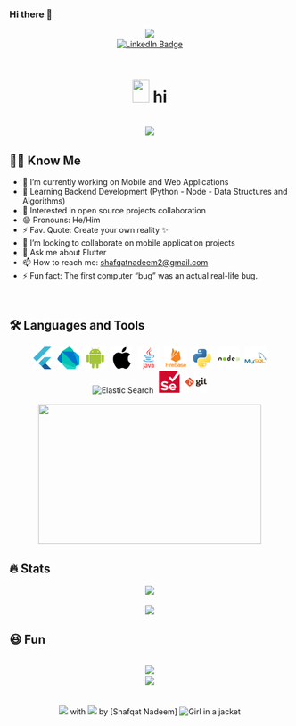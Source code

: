 ### Hi there 👋




<div id="header" align="center">
  
  <img src="https://media.giphy.com/media/lP8xu5t2DLGG045H8F/giphy.gif" width="100"/>
    <div id="badges">
      <a href="https://www.linkedin.com/in/mistershafqatnadeem">
        <img src="https://img.shields.io/badge/LinkedIn-blue?style=for-the-badge&logo=linkedin&logoColor=white" alt="LinkedIn Badge"/>
      </a>
     </div>
  <img src="https://komarev.com/ghpvc/?username=MrShafqatNadeem&style=for-the-badge&color=blue" alt=""/>
  <h1>
      <img src="https://media.giphy.com/media/hvRJCLFzcasrR4ia7z/giphy.gif" width="30px" height="40px"/> hi
  </h1>
  <br>
  <img src="[Typing SVG](https://readme-typing-svg.herokuapp.com?font=Fira+Code&pause=1000&color=F75E24&center=true&vCenter=true&multiline=true&width=450&height=70&lines=%F0%9F%99%8F+Greetings++I+am+Shafqat+Nadeem+Flutter+Engineer.+;Welcome+to+My+Profile)](https://git.io/typing-svg)" />

  <br>
</div>

<h2> 👨‍💻 Know Me </h2>

- 🔭 I’m currently working on Mobile and Web Applications
- 🌱 Learning Backend Development (Python - Node - Data Structures and Algorithms)
- 💬 Interested in open source projects collaboration
- 😄 Pronouns: He/Him
- ⚡ Fav. Quote: Create your own reality ✨
- 👯 I’m looking to collaborate on mobile application projects
- 💬 Ask me about Flutter
- 📫 How to reach me: shafqatnadeem2@gmail.com
- ⚡ Fun fact: The first computer “bug” was an actual real-life bug.

<br/>

<h2> 🛠️ Languages and Tools </h2>

<div align="center">
  
  <img src="https://github.com/devicons/devicon/blob/master/icons/flutter/flutter-original.svg" title="Flutter" alt="Flutter" width="40" height="40"/>&nbsp;
  <img src="https://github.com/devicons/devicon/blob/master/icons/dart/dart-original.svg" title="Dart" alt="Dart" width="40" height="40"/>&nbsp;
  <img src="https://github.com/devicons/devicon/blob/master/icons/android/android-original.svg" title="Android" alt="Android" width="40" height="40"/>&nbsp;
  <img src="https://github.com/devicons/devicon/blob/master/icons/apple/apple-original.svg" title="IOS" alt="IOS" width="40" height="40"/>&nbsp;
  <img src="https://github.com/devicons/devicon/blob/master/icons/java/java-original-wordmark.svg" title="Java" alt="Java" width="40" height="40"/>&nbsp;
  <img src="https://github.com/devicons/devicon/blob/master/icons/firebase/firebase-plain-wordmark.svg" title="Firebase" alt="Firebase" width="40" height="40"/>&nbsp;
  <img src="https://github.com/devicons/devicon/blob/master/icons/python/python-original.svg"  title="Python" alt="Python" width="40" height="40"/>&nbsp;
  <img src="https://github.com/devicons/devicon/blob/master/icons/nodejs/nodejs-original-wordmark.svg" title="NodeJS" alt="NodeJS" width="40" height="40"/>&nbsp;
  <img src="https://github.com/devicons/devicon/blob/master/icons/mysql/mysql-original-wordmark.svg" title="MySQL"  alt="MySQL" width="40" height="40"/>&nbsp;
  <img src="https://images.contentstack.io/v3/assets/bltefdd0b53724fa2ce/blt5d10f3a91df97d15/620a9ac8849cd422f315b83d/logo-elastic-vertical-reverse.svg" title="Elastic Search" alt="Elastic Search" width="40" height="40"/>&nbsp;
  <img src="https://github.com/devicons/devicon/blob/master/icons/selenium/selenium-original.svg" title="Selenium" alt="Selenium" width="40" height="40"/>&nbsp;
  <img src="https://github.com/devicons/devicon/blob/master/icons/git/git-original-wordmark.svg" title="Git" alt="Git" width="40" height="40"/><br/><br/>
  <img src="https://media.giphy.com/media/dWesBcTLavkZuG35MI/giphy.gif" width="400" height="250"/>
</div>


<h2> 🔥 Stats </h2>
<div align="center">
  <img src="http://github-readme-streak-stats.herokuapp.com?user=mrshafqatnadeem&theme=dark&date_format=M%20j%5B%2C%20Y%5D" /><br/><br/>
  <img src="https://github-readme-stats.vercel.app/api/top-langs/?username=mrshafqatnadeem&layout=compact&theme=vision-friendly-dark" />
</div>

<h2> 😆 Fun </h2>
<br/>
<div align="center">
  <img src="https://readme-jokes.vercel.app/api?bgColor=%23111&textColor=%23fff&aColor=%23ccc&borderColor=%23ccc" />
</div>

<div align="center">
  <img src="https://readme-typing-svg.herokuapp.com?color=%2336BCF7&center=true&vCenter=true&width=600&lines=Thank+You!!;Have+a+wonderful+day" /><br/><br/><br/>
</div>

<div align="center">
  <img src="https://media.giphy.com/media/iIGT8Y1rOYhBpdHh1C/giphy.gif" width="60" /> with <img src="https://media.giphy.com/media/TGXoYOYmVQ9v6M3g1q/giphy.gif" width="50" /> by [Shafqat Nadeem]
  <img src="https://github.githubassets.com/images/mona-whisper.gif" alt="Girl in a jacket" width="100" height="100">
</div>
